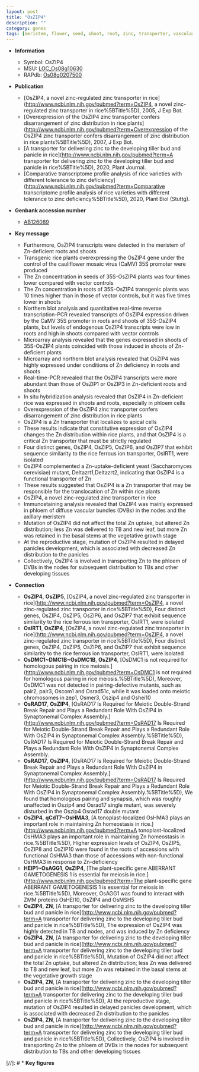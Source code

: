 ```yaml
---
layout: post
title: "OsZIP4"
description: ""
category: genes
tags: [meristem, flower, seed, shoot, root, zinc, transporter, vascular bundle, growth, vegetative, reproductive, phloem, axillary meristem, Zn distribution]
---
```


* **Information**  
    + Symbol: OsZIP4  
    + MSU: [LOC_Os08g10630](http://rice.plantbiology.msu.edu/cgi-bin/ORF_infopage.cgi?orf=LOC_Os08g10630)  
    + RAPdb: [Os08g0207500](http://rapdb.dna.affrc.go.jp/viewer/gbrowse_details/irgsp1?name=Os08g0207500)  

* **Publication**  
    + [OsZIP4, a novel zinc-regulated zinc transporter in rice](http://www.ncbi.nlm.nih.gov/pubmed?term=OsZIP4, a novel zinc-regulated zinc transporter in rice%5BTitle%5D), 2005, J Exp Bot.
    + [Overexpression of the OsZIP4 zinc transporter confers disarrangement of zinc distribution in rice plants](http://www.ncbi.nlm.nih.gov/pubmed?term=Overexpression of the OsZIP4 zinc transporter confers disarrangement of zinc distribution in rice plants%5BTitle%5D), 2007, J Exp Bot.
    + [A transporter for delivering zinc to the developing tiller bud and panicle in rice](http://www.ncbi.nlm.nih.gov/pubmed?term=A transporter for delivering zinc to the developing tiller bud and panicle in rice%5BTitle%5D), 2020, Plant Journal.
    + [Comparative transcriptome profile analysis of rice varieties with different tolerance to zinc deficiency](http://www.ncbi.nlm.nih.gov/pubmed?term=Comparative transcriptome profile analysis of rice varieties with different tolerance to zinc deficiency%5BTitle%5D), 2020, Plant Biol (Stuttg).

* **Genbank accession number**  
    + [AB126089](http://www.ncbi.nlm.nih.gov/nuccore/AB126089)

* **Key message**  
    + Furthermore, OsZIP4 transcripts were detected in the meristem of Zn-deficient roots and shoots
    + Transgenic rice plants overexpressing the OsZIP4 gene under the control of the cauliflower mosaic virus (CaMV) 35S promoter were produced
    + The Zn concentration in seeds of 35S-OsZIP4 plants was four times lower compared with vector controls
    + The Zn concentration in roots of 35S-OsZIP4 transgenic plants was 10 times higher than in those of vector controls, but it was five times lower in shoots
    + Northern blot analysis and quantitative real-time reverse transcription-PCR revealed transcripts of OsZIP4 expression driven by the CaMV 35S promoter in roots and shoots of 35S-OsZIP4 plants, but levels of endogenous OsZIP4 transcripts were low in roots and high in shoots compared with vector controls
    + Microarray analysis revealed that the genes expressed in shoots of 35S-OsZIP4 plants coincided with those induced in shoots of Zn-deficient plants
    + Microarray and northern blot analysis revealed that OsZIP4 was highly expressed under conditions of Zn deficiency in roots and shoots
    + Real-time-PCR revealed that the OsZIP4 transcripts were more abundant than those of OsZIP1 or OsZIP3 in Zn-deficient roots and shoots
    + In situ hybridization analysis revealed that OsZIP4 in Zn-deficient rice was expressed in shoots and roots, especially in phloem cells
    + Overexpression of the OsZIP4 zinc transporter confers disarrangement of zinc distribution in rice plants
    + OsZIP4 is a Zn transporter that localizes to apical cells
    + These results indicate that constitutive expression of OsZIP4 changes the Zn distribution within rice plants, and that OsZIP4 is a critical Zn transporter that must be strictly regulated
    + Four distinct genes, OsZIP4, OsZIP5, OsZIP6, and OsZIP7 that exhibit sequence similarity to the rice ferrous ion transporter, OsIRT1, were isolated
    + OsZIP4 complemented a Zn-uptake-deficient yeast (Saccharomyces cerevisiae) mutant, Deltazrt1,Deltazrt2, indicating that OsZIP4 is a functional transporter of Zn
    + These results suggested that OsZIP4 is a Zn transporter that may be responsible for the translocation of Zn within rice plants
    + OsZIP4, a novel zinc-regulated zinc transporter in rice
    + Immunostaining analysis revealed that OsZIP4 was mainly expressed in phloem of diffuse vascular bundles (DVBs) in the nodes and the axillary meristem
    + Mutation of OsZIP4 did not affect the total Zn uptake, but altered Zn distribution; less Zn was delivered to TB and new leaf, but more Zn was retained in the basal stems at the vegetative growth stage
    + At the reproductive stage, mutation of OsZIP4 resulted in delayed panicles development, which is associated with decreased Zn distribution to the panicles
    + Collectively, OsZIP4 is involved in transporting Zn to the phloem of DVBs in the nodes for subsequent distribution to TBs and other developing tissues

* **Connection**  
    + __OsZIP4__, __OsZIP5__, [OsZIP4, a novel zinc-regulated zinc transporter in rice](http://www.ncbi.nlm.nih.gov/pubmed?term=OsZIP4, a novel zinc-regulated zinc transporter in rice%5BTitle%5D), Four distinct genes, OsZIP4, OsZIP5, OsZIP6, and OsZIP7 that exhibit sequence similarity to the rice ferrous ion transporter, OsIRT1, were isolated
    + __OsIRT1__, __OsZIP4__, [OsZIP4, a novel zinc-regulated zinc transporter in rice](http://www.ncbi.nlm.nih.gov/pubmed?term=OsZIP4, a novel zinc-regulated zinc transporter in rice%5BTitle%5D), Four distinct genes, OsZIP4, OsZIP5, OsZIP6, and OsZIP7 that exhibit sequence similarity to the rice ferrous ion transporter, OsIRT1, were isolated
    + __OsDMC1~DMC1B~OsDMC1B__, __OsZIP4__, [OsDMC1 is not required for homologous pairing in rice meiosis.](http://www.ncbi.nlm.nih.gov/pubmed?term=OsDMC1 is not required for homologous pairing in rice meiosis.%5BTitle%5D), Moreover, OsDMC1 was not detected in pairing-defective mutants, such as pair2, pair3, Oscom1 and Osrad51c, while it was loaded onto meiotic chromosomes in zep1, Osmer3, Oszip4 and Oshei10
    + __OsRAD17__, __OsZIP4__, [OsRAD17 Is Required for Meiotic Double-Strand Break Repair and Plays a Redundant Role With OsZIP4 in Synaptonemal Complex Assembly.](http://www.ncbi.nlm.nih.gov/pubmed?term=OsRAD17 Is Required for Meiotic Double-Strand Break Repair and Plays a Redundant Role With OsZIP4 in Synaptonemal Complex Assembly.%5BTitle%5D), OsRAD17 Is Required for Meiotic Double-Strand Break Repair and Plays a Redundant Role With OsZIP4 in Synaptonemal Complex Assembly.
    + __OsRAD17__, __OsZIP4__, [OsRAD17 Is Required for Meiotic Double-Strand Break Repair and Plays a Redundant Role With OsZIP4 in Synaptonemal Complex Assembly.](http://www.ncbi.nlm.nih.gov/pubmed?term=OsRAD17 Is Required for Meiotic Double-Strand Break Repair and Plays a Redundant Role With OsZIP4 in Synaptonemal Complex Assembly.%5BTitle%5D),  We found that homologous pairing and synapsis, which was roughly unaffected in Oszip4 and Osrad17 single mutant, was severely disturbed in the Oszip4 Osrad17 double mutant
    + __OsZIP4__, __qCdT7~OsHMA3__, [A tonoplast-localized OsHMA3 plays an important role in maintaining Zn homeostasis in rice.](http://www.ncbi.nlm.nih.gov/pubmed?term=A tonoplast-localized OsHMA3 plays an important role in maintaining Zn homeostasis in rice.%5BTitle%5D),  Higher expression levels of OsZIP4, OsZIP5, OsZIP8 and OsZIP10 were found in the roots of accessions with functional OsHMA3 than those of accessions with non-functional OsHMA3 in response to Zn-deficiency
    + __HEIP1~OsAGG1__, __OsZIP4__, [The plant-specific gene ABERRANT GAMETOGENESIS 1 is essential for meiosis in rice.](http://www.ncbi.nlm.nih.gov/pubmed?term=The plant-specific gene ABERRANT GAMETOGENESIS 1 is essential for meiosis in rice.%5BTitle%5D),  Moreover, OsAGG1 was found to interact with ZMM proteins OsHEI10, OsZIP4 and OsMSH5
    + __OsZIP4__, __ZN__, [A transporter for delivering zinc to the developing tiller bud and panicle in rice](http://www.ncbi.nlm.nih.gov/pubmed?term=A transporter for delivering zinc to the developing tiller bud and panicle in rice%5BTitle%5D),  The expression of OsZIP4 was highly detected in TB and nodes, and was induced by Zn deficiency
    + __OsZIP4__, __ZN__, [A transporter for delivering zinc to the developing tiller bud and panicle in rice](http://www.ncbi.nlm.nih.gov/pubmed?term=A transporter for delivering zinc to the developing tiller bud and panicle in rice%5BTitle%5D),  Mutation of OsZIP4 did not affect the total Zn uptake, but altered Zn distribution; less Zn was delivered to TB and new leaf, but more Zn was retained in the basal stems at the vegetative growth stage
    + __OsZIP4__, __ZN__, [A transporter for delivering zinc to the developing tiller bud and panicle in rice](http://www.ncbi.nlm.nih.gov/pubmed?term=A transporter for delivering zinc to the developing tiller bud and panicle in rice%5BTitle%5D),  At the reproductive stage, mutation of OsZIP4 resulted in delayed panicles development, which is associated with decreased Zn distribution to the panicles
    + __OsZIP4__, __ZN__, [A transporter for delivering zinc to the developing tiller bud and panicle in rice](http://www.ncbi.nlm.nih.gov/pubmed?term=A transporter for delivering zinc to the developing tiller bud and panicle in rice%5BTitle%5D),  Collectively, OsZIP4 is involved in transporting Zn to the phloem of DVBs in the nodes for subsequent distribution to TBs and other developing tissues

[//]: # * **Key figures**  


